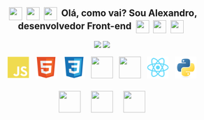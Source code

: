 <h2 align="center"> 
 <img align="center"  height="30" width="30" hspace="5" src="https://cdn.worldvectorlogo.com/logos/microsoft-windows-22.svg">
 <img align="center"  height="30" width="30" src="https://cdn.worldvectorlogo.com/logos/visual-studio-code-1.svg">
 <img align="center"  height="30" width="30" hspace="5" src="https://cdn.worldvectorlogo.com/logos/code-school.svg">
 Olá, como vai? Sou Alexandro, desenvolvedor Front-end 
 <img align="center"  height="30" width="30" hspace="5" src="https://cdn.worldvectorlogo.com/logos/code-school.svg">
 <img align="center"  height="30" width="30" src="https://cdn.worldvectorlogo.com/logos/visual-studio-code-1.svg">
 <img align="center"  height="30" width="30" hspace="5" src="https://cdn.worldvectorlogo.com/logos/microsoft-windows-22.svg">
</h2>

<div align="center">
 <img height = "180em" src="https://github-readme-stats.vercel.app/api?username=alexandrolsf&show_icons=true&theme=highcontrast" />
 <img height = "180em" src="https://github-readme-stats.vercel.app/api/top-langs/?username=alexandrolsf&layout=compact&langs_count=16&theme=highcontrast"/>
</div>

<div align="center" style="display: inline_block"><br>
  <img align="center"  height="50" width="50" hspace="5" src="https://raw.githubusercontent.com/devicons/devicon/master/icons/javascript/javascript-plain.svg">
  <img align="center"  height="50" width="50" hspace="5" src="https://raw.githubusercontent.com/devicons/devicon/master/icons/html5/html5-original.svg">
  <img align="center"  height="50" width="50" hspace="5" src="https://raw.githubusercontent.com/devicons/devicon/master/icons/css3/css3-original.svg">
  <img align="center"  height="50" width="50" hspace="5" src="https://cdn.worldvectorlogo.com/logos/bootstrap-4.svg">
  <img align="center"  height="50" width="50" hspace="5" src="https://cdn.worldvectorlogo.com/logos/nodejs-icon.svg">
  <img align="center"  height="50" width="50" hspace="5" src="https://raw.githubusercontent.com/devicons/devicon/master/icons/react/react-original.svg">
  <img align="center"  height="50" width="50" hspace="5" src="https://raw.githubusercontent.com/devicons/devicon/master/icons/python/python-original.svg">
</div>

##

<div align="center"> 
  <a href="https://instagram.com/alexandrolsf_" target="_blank"><img height="50" width="50" hspace="10" src="https://cdn.worldvectorlogo.com/logos/instagram-2016-5.svg" target="_blank"></a> 
  <a href="https://www.linkedin.com/in/alexandro-lopes-192ba8219" target="_blank"><img height="50" width="50" hspace="10" src="https://cdn.worldvectorlogo.com/logos/linkedin-icon-2.svg" target="_blank"></a>
 <a href = "mailto:alexandrolsf@gmail.com"><img height="50" width="50" hspace="10" src="https://cdn.worldvectorlogo.com/logos/official-gmail-icon-2020-.svg" target="_blank"></a>
</div>



